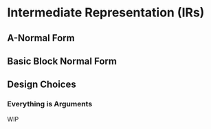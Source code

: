 <!--- Copyright Amazon.com, Inc. or its affiliates. All Rights Reserved. -->
<!--- SPDX-License-Identifier: Apache-2.0  -->

# Intermediate Representation (IRs)

## A-Normal Form

## Basic Block Normal Form

## Design Choices

### Everything is Arguments

WIP
